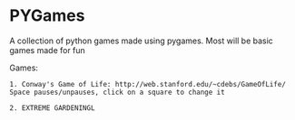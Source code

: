 # PYGames
A collection of python games made using pygames.
Most will be basic games made for fun

Games:
~~~
1. Conway's Game of Life: http://web.stanford.edu/~cdebs/GameOfLife/
Space pauses/unpauses, click on a square to change it
~~~
~~~
2. EXTREME GARDENINGL

